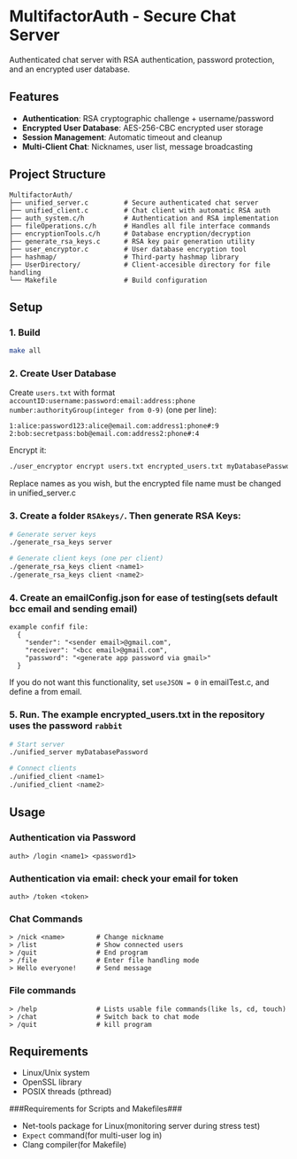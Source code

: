 # MultifactorAuth - Secure Chat Server

Authenticated chat server with RSA authentication, password protection, and an encrypted user database.

## Features

- **Authentication**: RSA cryptographic challenge + username/password
- **Encrypted User Database**: AES-256-CBC encrypted user storage  
- **Session Management**: Automatic timeout and cleanup
- **Multi-Client Chat**: Nicknames, user list, message broadcasting

## Project Structure

```
MultifactorAuth/
├── unified_server.c         # Secure authenticated chat server
├── unified_client.c         # Chat client with automatic RSA auth
├── auth_system.c/h          # Authentication and RSA implementation
├── fileOperations.c/h       # Handles all file interface commands
├── encryptionTools.c/h      # Database encryption/decryption
├── generate_rsa_keys.c      # RSA key pair generation utility
├── user_encryptor.c         # User database encryption tool
├── hashmap/                 # Third-party hashmap library
├── UserDirectory/           # Client-accesible directory for file handling
└── Makefile                 # Build configuration
```

## Setup

### 1. Build
```bash
make all
```

### 2. Create User Database
Create `users.txt` with format `accountID:username:password:email:address:phone number:authorityGroup(integer from 0-9)` (one per line):
```
1:alice:password123:alice@email.com:address1:phone#:9
2:bob:secretpass:bob@email.com:address2:phone#:4
```

Encrypt it:
```bash
./user_encryptor encrypt users.txt encrypted_users.txt myDatabasePassword
```
Replace names as you wish, but the encrypted file name must be changed in unified_server.c


### 3. Create a folder `RSAkeys/`. Then generate RSA Keys:
```bash
# Generate server keys
./generate_rsa_keys server

# Generate client keys (one per client)
./generate_rsa_keys client <name1>
./generate_rsa_keys client <name2>
```

### 4. Create an emailConfig.json for ease of testing(sets default bcc email and sending email)
```
example confif file:
  {
    "sender": "<sender email>@gmail.com",
    "receiver": "<bcc email>@gmail.com",
    "password": "<generate app password via gmail>"
  }
```

If you do not want this functionality, set `useJSON = 0` in emailTest.c, and define a from email.

### 5. Run. The example encrypted_users.txt in the repository uses the password ```rabbit```
```bash
# Start server
./unified_server myDatabasePassword

# Connect clients
./unified_client <name1>
./unified_client <name2>
```

## Usage

### Authentication via Password
```
auth> /login <name1> <password1>
```

### Authentication via email: check your email for token
```
auth> /token <token>
```

### Chat Commands
```
> /nick <name>        # Change nickname
> /list               # Show connected users
> /quit               # End program
> /file               # Enter file handling mode
> Hello everyone!     # Send message
```

### File commands
```
> /help               # Lists usable file commands(like ls, cd, touch)
> /chat               # Switch back to chat mode
> /quit               # kill program
```

## Requirements

- Linux/Unix system
- OpenSSL library
- POSIX threads (pthread)


###Requirements for Scripts and Makefiles###
- Net-tools package for Linux(monitoring server during stress test)
- `Expect` command(for multi-user log in) 
- Clang compiler(for Makefile)
